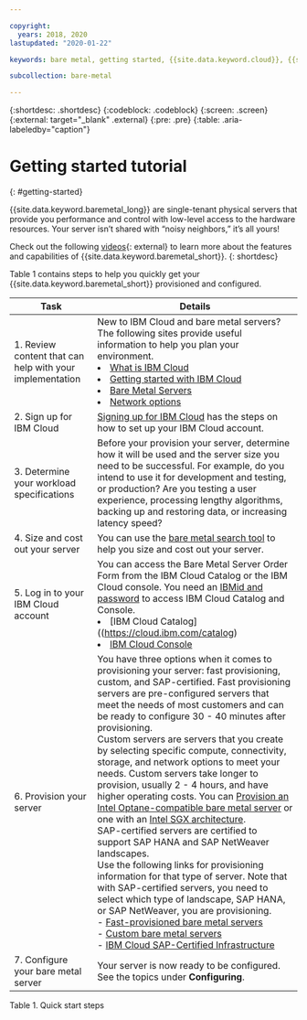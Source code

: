 ```yaml
---

copyright:
  years: 2018, 2020
lastupdated: "2020-01-22"

keywords: bare metal, getting started, {{site.data.keyword.cloud}}, {{site.data.keyword.cloud_notm}}

subcollection: bare-metal

---
```


{:shortdesc: .shortdesc}
{:codeblock: .codeblock}
{:screen: .screen}
{:external: target="_blank" .external}
{:pre: .pre}
{:table: .aria-labeledby="caption"}

# Getting started tutorial
{: #getting-started}

{{site.data.keyword.baremetal_long}} are single-tenant physical servers that provide you performance and control with low-level access to the hardware resources. Your server isn’t shared with “noisy neighbors,” it’s all yours!

Check out the following [videos](https://www.ibm.com/demos/collection/IBM-Cloud-Bare-Metal-Servers){: external} to learn more about the features and capabilities of {{site.data.keyword.baremetal_short}}.
{: shortdesc} 

Table 1 contains steps to help you quickly get your {{site.data.keyword.baremetal_short}} provisioned and configured.

| Task | Details |
|------|------|
| 1. Review content that can help with your implementation | New to IBM Cloud and bare metal servers? The following sites provide useful information to help you plan your environment. <li><a href="https://www.ibm.com/cloud">What is IBM Cloud</a></li> <li><a href="https://ibm.com/cloud/get-started">Getting started with IBM Cloud</a></li> <li><a href="https://www.ibm.com/cloud/bare-metal-servers">Bare Metal Servers</a></li><li>[Network options](https://test.cloud.ibm.com/docs/bare-metal?topic=bare-metal-network-options)</li> |
| 2. Sign up for IBM Cloud | <a href="https://cloud.ibm.com/docs/account?topic=account-signup#signing-up-for-ibm-cloud">Signing up for IBM Cloud</a> has the steps on how to set up your IBM Cloud account. |
| 3. Determine your workload specifications | Before your provision your server, determine how it will be used and the server size you need to be successful. For example, do you intend to use it for development and testing, or production? Are you testing a user experience, processing lengthy algorithms, backing up and restoring data, or increasing latency speed? |
| 4. Size and cost out your server | You can use the <a href="https://cloud.ibm.com/gen1/infrastructure/provision/bm">bare metal search tool</a> to help you size and cost out your server. |
| 5. Log in to your IBM Cloud account | You can access the Bare Metal Server Order Form from the IBM Cloud Catalog or the IBM Cloud console. You need an [IBMid and password](/docs/account?topic=account-account-getting-started#getting-started) to access IBM Cloud Catalog and Console. <li>[IBM Cloud Catalog]((https://cloud.ibm.com/catalog)</li><li>[IBM Cloud Console](https://cloud.ibm.com/)</li>
| 6. Provision your server | You have three options when it comes to provisioning your server: fast provisioning, custom, and SAP-certified. Fast provisioning servers are pre-configured servers that meet the needs of most customers and can be ready to configure 30 - 40 minutes after provisioning. <br>Custom servers are servers that you create by selecting specific compute, connectivity, storage, and network options to meet your needs. Custom servers take longer to provision, usually 2 - 4 hours, and have higher operating costs. You can [Provision an Intel Optane-compatible bare metal server](/docs/bare-metal?topic=bare-metal-bm-provision-optane-server) or one with an [Intel SGX architecture](/docs/bare-metal?topic=bare-metal-bm-server-provision-sgx).<br>SAP-certified servers are certified to support SAP HANA and SAP NetWeaver landscapes.<br> Use the following links for provisioning information for that type of server. Note that with SAP-certified servers, you need to select which type of landscape, SAP HANA, or SAP NetWeaver, you are provisioning.<br> - [Fast-provisioned bare metal servers](/docs/bare-metal?topic=bare-metal-bm-select-popular-servers)<br> - [Custom bare metal servers](/docs/bare-metal?topic=bare-metal-ordering-baremetal-server)<br> - [IBM Cloud SAP-Certified Infrastructure](/docs/bare-metal?topic=bare-metal-sap-cert-infrastructure) |
| 7. Configure your bare metal server | Your server is now ready to be configured. See the topics under **Configuring**. |

<CAPTION>Table 1. Quick start steps</CAPTION>
  
